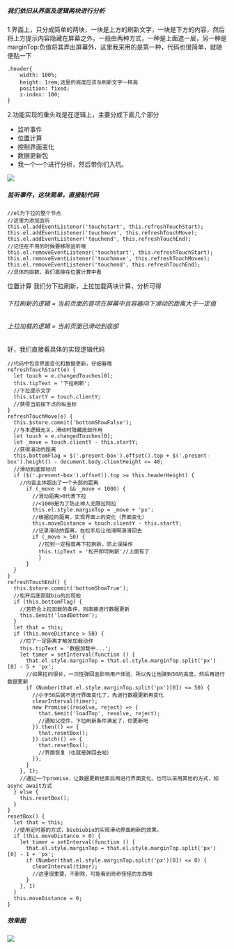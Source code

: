 ##### 我们依旧从界面及逻辑两块进行分析
1.界面上，只分成简单的两块，一块是上方的刷新文字，一块是下方的内容，然后将上方提示内容隐藏在屏幕之外，一般由两种方式，一种是上面遮一层，另一种是marginTop:负值将其弄出屏幕外，这里我采用的是第一种，代码也很简单，就随便贴一下
```
.header{
    width: 100%;
    height: 1rem;这里的高度应该与刷新文字一样高
    position: fixed;
    z-index: 100;
}
```
2.功能实现的重头戏是在逻辑上，主要分成下面几个部分

- 监听事件
- 位置计算
- 控制界面变化
- 数据更新包
- 我一个一个进行分析，然后带你们入坑。

![](https://upload-images.jianshu.io/upload_images/5780538-ecbcad530202fd62.png?imageMogr2/auto-orient/strip%7CimageView2/2/w/1240)

##### 监听事件，这块简单，直接贴代码
```
//el为下拉的整个节点
//这里为添加监听
this.el.addEventListener('touchstart', this.refreshTouchStart);
this.el.addEventListener('touchmove', this.refreshTouchMove);
this.el.addEventListener('touchend', this.refreshTouchEnd);
//记住在不用的时候要移除监听哦
this.el.removeEventListener('touchstart', this.refreshTouchStart);
this.el.removeEventListener('touchmove', this.refreshTouchMovee);
this.el.removeEventListener('touchend', this.refreshTouchEnd);
//具体的函数，我们直接在位置计算中看
```
位置计算 我们分下拉刷新，上拉加载两块计算，分析可得
###### 下拉刷新的逻辑 = 当前页面的首项在屏幕中且容器向下滑动的距离大于一定值
###### 上拉加载的逻辑 = 当前页面已滑动到底部
好，我们直接看具体的实现逻辑代码

```
//代码中包含界面变化和数据更新，仔细看哦
refreshTouchStart(e) {    
  let touch = e.changedTouches[0];    
  this.tipText = '下拉刷新';
  //下拉提示文字    
  this.startY = touch.clientY;
  //获得当前按下点的纵坐标
}
refreshTouchMove(e) {    
  this.$store.commit('bottomShowFalse');
  //与本逻辑无关，滑动时隐藏底部作用    
  let touch = e.changedTouches[0];    
  let _move = touch.clientY - this.startY;
  //获得滑动的距离    
  this.bottomFlag = $('.present-box').offset().top + $('.present-box').height() - document.body.clientHeight <= 40;
  //滑动到底部标识    
  if ($('.present-box').offset().top >= this.headerHeight) {
    //内容主体超出了一个头部的距离        
      if (_move > 0 && _move < 1000) {
        //滑动距离>0代表下拉
        //<1000是为了防止神人无限拉阿拉            
        this.el.style.marginTop = _move + 'px';
        //根据拉的距离，实现界面上的变化（界面变化）            
        this.moveDistance = touch.clientY - this.startY;
        //记录滑动的距离，在松手后让他滑啊滑滑回去            
        if (_move > 50) {
          //拉到一定程度再下拉刷新，防止误操作                
          this.tipText = '松开即可刷新'//上面有了            
          }        
      }    
  }
}
refreshTouchEnd() {    
  this.$store.commit('bottomShowTrue');
  //松开后底部就biu的出现啦    
  if (this.bottomFlag) {
    //若符合上拉加载的条件，则直接进行数据更新        
    this.$emit('loadBottom');    
  }    
  let that = this;    
  if (this.moveDistance > 50) {
    //拉了一定距离才触发加载动作        
    this.tipText = '数据加载中...';        
    let timer = setInterval(function () {            
      that.el.style.marginTop = that.el.style.marginTop.split('px')[0] - 5 + 'px';
      //如果拉的很长，一次性弹回去影响用户体验，所以先让他弹到50的高度，然后再进行数据更新            
      if (Number(that.el.style.marginTop.split('px')[0]) <= 50) {
        //小于50后就不进行界面变化了，先进行数据更新再变化                
        clearInterval(timer);                
        new Promise((resolve, reject) => {                    
          that.$emit('loadTop', resolve, reject);
          //通知父控件，下拉刷新条件满足了，你更新吧                
        }).then(() => {                  
          that.resetBox();                
        }).catch(() => {                  
          that.resetBox();
          //界面恢复（也就是弹回去啦）                
        });           
      }       
    }, 1);
    //通过一个promise，让数据更新结束后再进行界面变化。也可以采用其他的方式，如async await方式   
  } else {        
    this.resetBox();    
  }
}
resetBox() {    
  let that = this;    
  //使用定时器的方式，biubiubiu的实现滑动界面刷新的效果。    
  if (this.moveDistance > 0) {        
    let timer = setInterval(function () {            
      that.el.style.marginTop = that.el.style.marginTop.split('px')[0] - 1 + 'px';            
      if (Number(that.el.style.marginTop.split('px')[0]) <= 0) {
        clearInterval(timer);
        //这里很重要，不删除，可能看到奇奇怪怪的东西哦 
      }       
    }, 1)    
  }    
  this.moveDistance = 0;    
}

```
##### 效果图

![](https://upload-images.jianshu.io/upload_images/5780538-0f6b276e8d5ee05b.gif?imageMogr2/auto-orient/strip)

